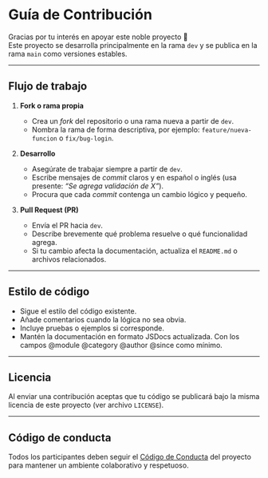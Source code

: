 # Guía de Contribución

Gracias por tu interés en apoyar este noble proyecto 🤗  
Este proyecto se desarrolla principalmente en la rama `dev` y se publica en la rama `main` como versiones estables.

---

## Flujo de trabajo

1. **Fork o rama propia**
   - Crea un _fork_ del repositorio o una rama nueva a partir de `dev`.
   - Nombra la rama de forma descriptiva, por ejemplo: `feature/nueva-funcion` o `fix/bug-login`.

2. **Desarrollo**
   - Asegúrate de trabajar siempre a partir de `dev`.
   - Escribe mensajes de _commit_ claros y en español o inglés (usa presente: _“Se agrega validación de X”_).
   - Procura que cada _commit_ contenga un cambio lógico y pequeño.

3. **Pull Request (PR)**
   - Envía el PR hacia `dev`.
   - Describe brevemente qué problema resuelve o qué funcionalidad agrega.
   - Si tu cambio afecta la documentación, actualiza el `README.md` o archivos relacionados.

---

## Estilo de código

- Sigue el estilo del código existente.
- Añade comentarios cuando la lógica no sea obvia.
- Incluye pruebas o ejemplos si corresponde.
- Mantén la documentación en formato JSDocs actualizada. Con los campos @module @category @author @since como mínimo.

---

## Licencia

Al enviar una contribución aceptas que tu código se publicará bajo la misma licencia de este proyecto (ver archivo `LICENSE`).

---

## Código de conducta

Todos los participantes deben seguir el [Código de Conducta](CODE_OF_CONDUCT.md) del proyecto para mantener un ambiente colaborativo y respetuoso.
